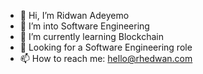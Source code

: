 - 👋 Hi, I’m Ridwan Adeyemo
- 👀 I’m into Software Engineering
- 🌱 I’m currently learning Blockchain
- 🎁 Looking for a Software Engineering role
- 📫 How to reach me: hello@rhedwan.com
<!---
rhedwan/rhedwan is a ✨ special ✨ repository because its `README.md` (this file) appears on your GitHub profile.
You can click the Preview link to take a look at your changes.
--->
